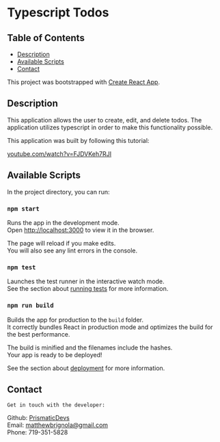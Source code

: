 # Typescript Todos

## Table of Contents

- [Description](#description)
- [Available Scripts](#available-scripts)
- [Contact](#contact)

This project was bootstrapped with [Create React App](https://github.com/facebook/create-react-app).

## Description

This application allows the user to create, edit, and delete todos. The application utilizes typescript in order to make this functionality possible.

This application was built by following this tutorial:

<a href="https://www.youtube.com/watch?v=FJDVKeh7RJI" target="_blank">youtube.com/watch?v=FJDVKeh7RJI</a>

## Available Scripts

In the project directory, you can run:

### `npm start`

Runs the app in the development mode.\
Open [http://localhost:3000](http://localhost:3000) to view it in the browser.

The page will reload if you make edits.\
You will also see any lint errors in the console.

### `npm test`

Launches the test runner in the interactive watch mode.\
See the section about [running tests](https://facebook.github.io/create-react-app/docs/running-tests) for more information.

### `npm run build`

Builds the app for production to the `build` folder.\
It correctly bundles React in production mode and optimizes the build for the best performance.

The build is minified and the filenames include the hashes.\
Your app is ready to be deployed!

See the section about [deployment](https://facebook.github.io/create-react-app/docs/deployment) for more information.

## Contact

`Get in touch with the developer:`

Github: [PrismaticDevs](https://github.com/PrismaticDevs) <br>
Email: matthewbrignola@gmail.com <br>
Phone: 719-351-5828
